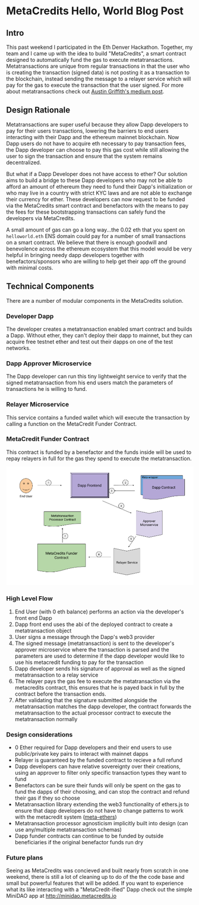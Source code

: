# MetaCredits Hello, World Blog Post

## Intro

This past weekend I participated in the Eth Denver Hackathon. Together, my team and I came up with the idea to build "MetaCredits", a smart contract designed to automatically fund the gas to execute metatransactions. Metatransactions are unique from regular transactions in that the user who is creating the transaction (signed data) is not posting it as a transaction to the blockchain, instead sending the message to a relayer service which will pay for the gas to execute the transaction that the user signed. For more about metatransactions check out [Austin Griffith's medium post](https://medium.com/@austin_48503/ethereum-meta-transactions-90ccf0859e84).

## Design Rationale

Metatransactions are super useful because they allow Dapp developers to pay for their users transactions, lowering the barriers to end users interacting with their Dapp and the ethereum mainnet blockchain. Now Dapp users do not have to acquire eth necessary to pay transaction fees, the Dapp developer can choose to pay this gas cost while still allowing the user to sign the transaction and ensure that the system remains decentralized.

But what if a Dapp Developer does not have access to ether? Our solution aims to build a bridge to these Dapp developers who may not be able to afford an amount of ethereum they need to fund their Dapp's initialization or who may live in a country with strict KYC laws and are not able to exchange their currency for ether. These developers can now request to be funded via the MetaCredits smart contract and benefactors with the means to pay the fees for these bootstrapping transactions can safely fund the developers via MetaCredits.

A small amount of gas can go a long way...the 0.02 eth that you spent on `helloworld.eth` ENS domain could pay for a number of small transactions on a smart contract. We believe that there is enough goodwill and benevolence across the ethereum ecosystem that this model would be very helpful in bringing needy dapp developers together with benefactors/sponsors who are willing to help get their app off the ground with minimal costs.

## Technical Components

There are a number of modular components in the MetaCredits solution.

### Developer Dapp
The developer creates a metatransaction enabled smart contract and builds a Dapp. Without ether, they can't deploy their dapp to mainnet, but they can acquire free testnet ether and test out their dapps on one of the test networks.

### Dapp Approver Microservice
The Dapp developer can run this tiny lightweight service to verify that the signed metatransaction from his end users match the parameters of transactions he is willing to fund. 

### Relayer Microservice
This service contains a funded wallet which will execute the transaction by calling a function on the MetaCredit Funder Contract.

### MetaCredit Funder Contract
This contract is funded by a benefactor and the funds inside will be used to repay relayers in full for the gas they spend to execute the metatransaction.

![architecture](../pics/metacredits-architecture.png)

### High Level Flow
1. End User (with 0 eth balance) performs an action via the developer's front end Dapp
2. Dapp front end uses the abi of the deployed contract to create a metatransaction object
3. User signs a message through the Dapp's web3 provider
4. The signed message (metatransaction) is sent to the developer's approver microservice where the transaction is parsed and the parameters are used to determine if the dapp developer would like to use his metacredit funding to pay for the transaction
5. Dapp developer sends his signature of approval as well as the signed metatransaction to a relay service
6. The relayer pays the gas fee to execute the metatransaction via the metacredits contract, this ensures that he is payed back in full by the contract before the transaction ends.
7. After validating that the signature submitted alongside the metatransaction matches the dapp developer, the contract forwards the metatransaction to the actual processor contract to execute the metatransaction normally

### Design considerations

 - 0 Ether required for Dapp developers and their end users to use public/private key pairs to interact with mainnet dapps
 - Relayer is guaranteed by the funded contract to recieve a full refund
 - Dapp developers can have relative sovereignty over their creations, using an approver to filter only specific transaction types they want to fund
 - Benefactors can be sure their funds will only be spent on the gas to fund the dapps of their choosing, and can stop the contract and refund their gas if they so choose
 - Metatransaction library extending the web3 functionality of ethers.js to ensure that dapp developers do not have to change patterns to work with the metacredit system ([meta-ethers](https://github.com/rapid-eth/meta-ethers))
 - Metatransaction processor agnosticism implicitly built into design (can use any/multiple metatransaction schemas)
 - Dapp funder contracts can continue to be funded by outside beneficiaries if the original benefactor funds run dry
 
 
### Future plans

Seeing as MetaCredits was concieved and built nearly from scratch in one weekend, there is still a lot of cleaning up to do of the the code base and small but powerful features that will be added. If you want to experience what its like interacting with a "MetaCredit-ified" Dapp check out the simple MiniDAO app at http://minidao.metacredits.io
